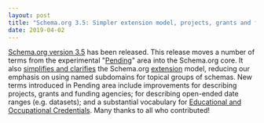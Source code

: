 ```yaml
---
layout: post
title: "Schema.org 3.5: Simpler extension model, projects, grants and funding schemas, and new terms for describing educational and occupational credentials"
date: 2019-04-02
---
```


<div dir="ltr" style="text-align: left;">
<a href="https://schema.org/docs/releases.html#v3.5">Schema.org version 3.5</a> has been released. This release moves a number of terms from  the experimental "<a href="https://pending.schema.org/">Pending</a>" area into the Schema.org core. It also <a href="https://lists.w3.org/Archives/Public/public-schemaorg/2019Mar/0049.html">simplifies and clarifies</a> the Schema.org <a href="https://schema.org/docs/extension.html">extension</a> model, reducing our emphasis on using named subdomains for topical groups of schemas. New terms introduced in Pending area include improvements for describing projects, grants and funding agencies; for describing open-ended date ranges (e.g. datasets); and a substantial vocabulary for <a href="https://www.w3.org/community/eocred-schema/">Educational and Occupational Credentials</a>. Many thanks to all who contributed!
</div>